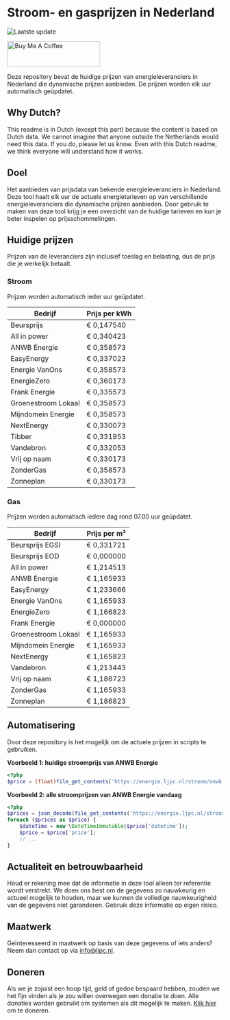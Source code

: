 # Stroom- en gasprijzen in Nederland

![Laatste update](https://img.shields.io/badge/laatste%20update-2024--05--23%2021%3A00%20CET-brightgreen)

<a href="https://www.buymeacoffee.com/Lars-" target="_blank"><img src="https://cdn.buymeacoffee.com/buttons/v2/default-orange.png" alt="Buy Me A Coffee" height="60" style="height: 60px !important;width: 217px !important;" ></a>

Deze repository bevat de huidige prijzen van energieleveranciers in Nederland die dynamische prijzen aanbieden. De prijzen worden elk uur automatisch geüpdatet.

## Why Dutch?

This readme is in Dutch (except this part) because the content is based on Dutch data. We cannot imagine that anyone outside the Netherlands would need this data. If you do, please let us know. Even with this Dutch readme, we think
everyone will understand how it works.

## Doel

Het aanbieden van prijsdata van bekende energieleveranciers in Nederland. Deze tool haalt elk uur de actuele energietarieven op van verschillende energieleveranciers die dynamische prijzen aanbieden. Door gebruik te maken van deze tool
krijg je een overzicht van de huidige tarieven en kun je beter inspelen op prijsschommelingen.

## Huidige prijzen

Prijzen van de leveranciers zijn inclusief toeslag en belasting, dus de prijs die je werkelijk betaalt.

### Stroom

Prijzen worden automatisch ieder uur geüpdatet.

 Bedrijf | Prijs per kWh 
---------|---------------
Beursprijs | € 0,147540
All in power | € 0,340423
ANWB Energie | € 0,358573
EasyEnergy | € 0,337023
Energie VanOns | € 0,358573
EnergieZero | € 0,360173
Frank Energie | € 0,335573
Groenestroom Lokaal | € 0,358573
Mijndomein Energie | € 0,358573
NextEnergy | € 0,330073
Tibber | € 0,331953
Vandebron | € 0,332053
Vrij op naam | € 0,330173
ZonderGas | € 0,358573
Zonneplan | € 0,330173


### Gas

Prijzen worden automatisch iedere dag rond 07.00 uur geüpdatet.

 Bedrijf | Prijs per m³ 
---------|--------------
Beursprijs EGSI | € 0,331721
Beursprijs EOD | € 0,000000
All in power | € 1,214513
ANWB Energie | € 1,165933
EasyEnergy | € 1,233666
Energie VanOns | € 1,165933
EnergieZero | € 1,166823
Frank Energie | € 0,000000
Groenestroom Lokaal | € 1,165933
Mijndomein Energie | € 1,165933
NextEnergy | € 1,165823
Vandebron | € 1,213443
Vrij op naam | € 1,186723
ZonderGas | € 1,165933
Zonneplan | € 1,186823


## Automatisering

Door deze repository is het mogelijk om de actuele prijzen in scripts te gebruiken.

**Voorbeeld 1: huidige stroomprijs van ANWB Energie**

```php
<?php
$price = (float)file_get_contents('https://energie.ljpc.nl/stroom/anwb-energie-nu.txt');

```

**Voorbeeld 2: alle stroomprijzen van ANWB Energie vandaag**

```php
<?php
$prices = json_decode(file_get_contents('https://energie.ljpc.nl/stroom/all-in-power-vandaag.json'),true);
foreach ($prices as $price) {
    $dateTime = new \DateTimeImmutable($price['datetime']);
    $price = $price['price'];
    // ...
}
```

## Actualiteit en betrouwbaarheid

Houd er rekening mee dat de informatie in deze tool alleen ter referentie wordt verstrekt. We doen ons best om de gegevens zo nauwkeurig en actueel mogelijk te houden, maar we kunnen de volledige nauwkeurigheid van de gegevens niet
garanderen. Gebruik deze informatie op eigen risico.

## Maatwerk

Geïnteresseerd in maatwerk op basis van deze gegevens of iets anders? Neem dan contact op
via [info@ljpc.nl](mailto:info@ljpc.nl?subject=Energie%20prijzen).

## Doneren

Als we je zojuist een hoop tijd, geld of gedoe bespaard hebben, zouden we het fijn vinden als je zou willen overwegen een
donatie te doen. Alle donaties worden gebruikt om systemen als dit mogelijk te
maken. [Klik hier](https://www.buymeacoffee.com/Lars-) om te doneren.
